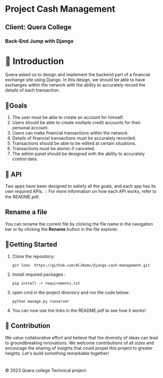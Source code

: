 # Project Cash Management

## Client: Quera College

### Back-End Jump with Django 


# :pushpin: Introduction

Quera asked us to design and implement the backend part of a financial exchange site using Django.
In this design, we should be able to have exchanges within the network with the ability to accurately record the details of each transaction.

##  :dart:Goals

 1. The user must be able to create an account for himself.
 2.   Users should be able to create multiple credit accounts for their personal account.
 3. Users can make financial transactions within the network.
 4. Details of financial transactions must be accurately recorded.
 5. Transactions should be able to be edited at certain situations.
 6. Transactions must be atomic if canceled.
 7. The admin panel should be designed with the ability to accurately control data.


## :iphone: API

Two apps have been designed to satisfy all the goals, and each app has its own required APIs.
:bulb: For more information on how each API works, refer to the README.pdf.

## Rename a file

You can rename the current file by clicking the file name in the navigation bar or by clicking the **Rename** button in the file explorer.

##  🚀Getting Started

 1. Clone the repository:

	```
	git lone  https://github.com/AliNzmv/django-cash-management.git 
	```

 2. Install required packages : 
	 ```
     pip install -r requirements.txt
    ```
		 

 4. open cmd in the project directory and run the code below:
	 ```
    python manage.py runserver 
    ```

 6. You can now use the links in the README.pdf to see how it works!

    


## 🤝 Contribution

We value collaborative effort and believe that the diversity of ideas can lead to groundbreaking innovations. We welcome contributions of all sizes and encourage the sharing of insights that could propel this project to greater heights. Let's build something remarkable together!

#
© 2023 Quera college Technical project.

